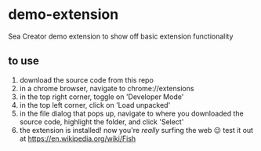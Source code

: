 # demo-extension
Sea Creator demo extension to show off basic extension functionality

## to use
1. download the source code from this repo
2. in a chrome browser, navigate to chrome://extensions
3. in the top right corner, toggle on 'Developer Mode'
4. in the top left corner, click on 'Load unpacked'
5. in the file dialog that pops up, navigate to where you downloaded the source code, highlight the folder, and click 'Select'
6. the extension is installed! now you're _really_ surfing the web :wink: test it out at https://en.wikipedia.org/wiki/Fish
